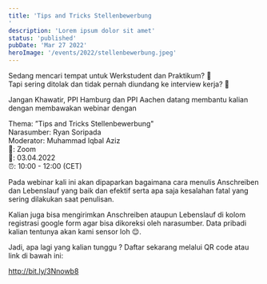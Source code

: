 ```yaml
---
title: 'Tips and Tricks Stellenbewerbung
'
description: 'Lorem ipsum dolor sit amet'
status: 'published'
pubDate: 'Mar 27 2022'
heroImage: '/events/2022/stellenbewerbung.jpeg'
---
```


Sedang mencari tempat untuk Werkstudent dan Praktikum? 🤔  
Tapi sering ditolak dan tidak pernah diundang ke interview kerja? 🧐

Jangan Khawatir, PPI Hamburg dan PPI Aachen datang membantu kalian dengan membawakan webinar dengan

Thema: ”Tips and Tricks Stellenbewerbung"  
Narasumber: Ryan Soripada  
Moderator: Muhammad Iqbal Aziz  
📍: Zoom  
📅: 03.04.2022  
⏰: 10:00 - 12:00 (CET)

Pada webinar kali ini akan dipaparkan bagaimana cara menulis Anschreiben dan Lebenslauf yang baik dan efektif serta apa saja kesalahan fatal yang sering dilakukan saat penulisan.

Kalian juga bisa mengirimkan Anschreiben ataupun Lebenslauf di kolom registrasi google form agar bisa dikoreksi oleh narasumber.
Data pribadi kalian tentunya akan kami sensor loh 😌.

Jadi, apa lagi yang kalian tunggu ? Daftar sekarang melalui QR code atau link di bawah ini:

http://bit.ly/3Nnowb8
